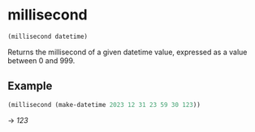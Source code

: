 # millisecond
```scheme
(millisecond datetime)
```
Returns the millisecond of a given datetime value, expressed as a value between 0 and 999.

## Example
```scheme
(millisecond (make-datetime 2023 12 31 23 59 30 123))
```
-> *123*